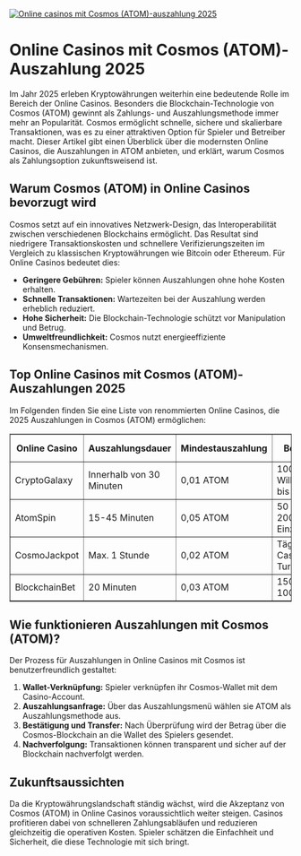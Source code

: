 [![Online casinos mit Cosmos (ATOM)-auszahlung 2025](https://123-caf.pages.dev/gitsignup.png)](https://vrmoo.ru/Bt82HjjY)

<h1>Online Casinos mit Cosmos (ATOM)-Auszahlung 2025</h1> <p>Im Jahr 2025 erleben Kryptowährungen weiterhin eine bedeutende Rolle im Bereich der Online Casinos. Besonders die Blockchain-Technologie von Cosmos (ATOM) gewinnt als Zahlungs- und Auszahlungsmethode immer mehr an Popularität. Cosmos ermöglicht schnelle, sichere und skalierbare Transaktionen, was es zu einer attraktiven Option für Spieler und Betreiber macht. Dieser Artikel gibt einen Überblick über die modernsten Online Casinos, die Auszahlungen in ATOM anbieten, und erklärt, warum Cosmos als Zahlungsoption zukunftsweisend ist.</p>  <h2>Warum Cosmos (ATOM) in Online Casinos bevorzugt wird</h2> <p>Cosmos setzt auf ein innovatives Netzwerk-Design, das Interoperabilität zwischen verschiedenen Blockchains ermöglicht. Das Resultat sind niedrigere Transaktionskosten und schnellere Verifizierungszeiten im Vergleich zu klassischen Kryptowährungen wie Bitcoin oder Ethereum. Für Online Casinos bedeutet dies:</p> <ul>   <li><strong>Geringere Gebühren:</strong> Spieler können Auszahlungen ohne hohe Kosten erhalten.</li>   <li><strong>Schnelle Transaktionen:</strong> Wartezeiten bei der Auszahlung werden erheblich reduziert.</li>   <li><strong>Hohe Sicherheit:</strong> Die Blockchain-Technologie schützt vor Manipulation und Betrug.</li>   <li><strong>Umweltfreundlichkeit:</strong> Cosmos nutzt energieeffiziente Konsensmechanismen.</li> </ul>  <h2>Top Online Casinos mit Cosmos (ATOM)-Auszahlungen 2025</h2> <p>Im Folgenden finden Sie eine Liste von renommierten Online Casinos, die 2025 Auszahlungen in Cosmos (ATOM) ermöglichen:</p>  <table border="1" cellpadding="8" cellspacing="0">   <thead>     <tr>       <th>Online Casino</th>       <th>Auszahlungsdauer</th>       <th>Mindestauszahlung</th>       <th>Bonusangebote</th>       <th>Kryptowährungen verfügbar</th>     </tr>   </thead>   <tbody>     <tr>       <td>CryptoGalaxy</td>       <td>Innerhalb von 30 Minuten</td>       <td>0,01 ATOM</td>       <td>100% Willkommensbonus bis 500 €</td>       <td>ATOM, BTC, ETH, USDT</td>     </tr>     <tr>       <td>AtomSpin</td>       <td>15-45 Minuten</td>       <td>0,05 ATOM</td>       <td>50 Freispiele + 200% Einzahlungsbonus</td>       <td>ATOM, LTC, DOGE</td>     </tr>     <tr>       <td>CosmoJackpot</td>       <td>Max. 1 Stunde</td>       <td>0,02 ATOM</td>       <td>Tägliche Cashbacks und Turniere</td>       <td>ATOM, BTC, ETH, XRP</td>     </tr>     <tr>       <td>BlockchainBet</td>       <td>20 Minuten</td>       <td>0,03 ATOM</td>       <td>150% Bonus bis 1000 €</td>       <td>ATOM, BCH, USDC</td>     </tr>   </tbody> </table>  <h2>Wie funktionieren Auszahlungen mit Cosmos (ATOM)?</h2> <p>Der Prozess für Auszahlungen in Online Casinos mit Cosmos ist benutzerfreundlich gestaltet:</p> <ol>   <li><strong>Wallet-Verknüpfung:</strong> Spieler verknüpfen ihr Cosmos-Wallet mit dem Casino-Account.</li>   <li><strong>Auszahlungsanfrage:</strong> Über das Auszahlungsmenü wählen sie ATOM als Auszahlungsmethode aus.</li>   <li><strong>Bestätigung und Transfer:</strong> Nach Überprüfung wird der Betrag über die Cosmos-Blockchain an die Wallet des Spielers gesendet.</li>   <li><strong>Nachverfolgung:</strong> Transaktionen können transparent und sicher auf der Blockchain nachverfolgt werden.</li> </ol>  <h2>Zukunftsaussichten</h2> <p>Da die Kryptowährungslandschaft ständig wächst, wird die Akzeptanz von Cosmos (ATOM) in Online Casinos voraussichtlich weiter steigen. Casinos profitieren dabei von schnelleren Zahlungsabläufen und reduzieren gleichzeitig die operativen Kosten. Spieler schätzen die Einfachheit und Sicherheit, die diese Technologie mit sich bringt.</p>
